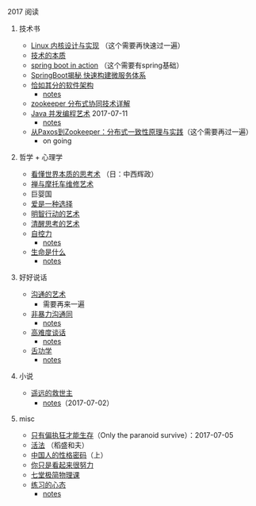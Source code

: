 2017 阅读

1. 技术书
   * [Linux 内核设计与实现](https://book.douban.com/subject/6097773/) （这个需要再快速过一遍）
   * [技术的本质](https://book.douban.com/subject/25846075/)
   * [spring boot in action](https://book.douban.com/subject/26435858/) （这个需要有spring基础）
   * [SpringBoot揭秘 快速构建微服务体系](https://book.douban.com/subject/26808298/)
   * [恰如其分的软件架构](https://book.douban.com/subject/24872314/) 
      * [notes](../date/2017-08-27_恰如其分的软件架构.md)
   * [zookeeper 分布式协同技术详解](https://book.douban.com/subject/26766807/)
   * [Java 并发编程艺术](https://book.douban.com/subject/26591326/) 2017-07-11
      * [notes](../date/2017-07-11_TheArtOfJavaConcurrencyProgramming.md)
   * [从Paxos到Zookeeper：分布式一致性原理与实践](https://book.douban.com/subject/26292004/)（这个需要再过一遍）
      * on going
   

2. 哲学 + 心理学  
   * [看懂世界本质的思考术](https://book.douban.com/subject/11608710/) （日：中西辉政）
   * [禅与摩托车维修艺术](https://book.douban.com/subject/6811366/)
   * 巨婴国
   * [爱是一种选择](https://book.douban.com/subject/1764940/)
   * [明智行动的艺术](https://book.douban.com/subject/26871361/)
   * [清醒思考的艺术](https://book.douban.com/subject/26871359/)
   * [自控力](https://book.douban.com/subject/10786473/)
      * [notes](../date/2017-08-14_自控力.md)
   * [生命是什么](https://book.douban.com/subject/26775711/)
      * [notes](../date/2017-08-27_生命是什么.md)

3. 好好说话
   * [沟通的艺术](https://book.douban.com/subject/26275861/)
      * 需要再来一遍
   * [非暴力沟通同](https://book.douban.com/subject/3533221/)
      * [notes](../date/2017-07-13_非暴力沟通.md)
   * [高难度谈话](https://book.douban.com/subject/5913475/)
      * [notes](../date/2017-07-30_高难度谈话.md)
   * [舌功学](https://book.douban.com/subject/26913983/)
      * [notes](../date/2017-08-08_舌功学.md)
   
4. 小说
   * [遥远的救世主](https://book.douban.com/subject/1322455/)
      * [notes](../date/2017-07-02_遥远的救世主.md)（2017-07-02）

5. misc
   * [只有偏执狂才能生存](../date/2017-07-06_OnlyTheParanoidSurvive.md)（Only the paranoid survive）：2017-07-05
   * [活法](https://book.douban.com/subject/10565381/) （稻盛和夫）
   * [中国人的性格密码](https://book.douban.com/subject/20374836/)（上）
   * [你只是看起来很努力](https://book.douban.com/subject/26425651/)
   * [七堂极简物理课](https://book.douban.com/subject/26772731/)
   * [练习的心态](https://book.douban.com/subject/26911425/)
      * [notes](../date/2017-07-09_练习的心态.md)
   
